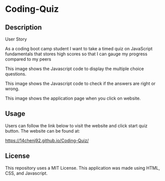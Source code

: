 # Coding-Quiz

## Description
User Story

As a coding boot camp student
I want to take a timed quiz on JavaScript fundamentals that stores high scores 
so that I can gauge my progress compared to my peers


This image shows the Javascript code to display the multiple choice questions.

This image shows the Javascript code to check if the answers are right or wrong. 

This image shows the application page when you click on website. 


## Usage
Users can follow the link below to visit the website and click start quiz button.
The website can be found at:

 https://14chenj92.github.io/Coding-Quiz/

## License
This repository uses a MIT License.
This application was made using HTML, CSS, and Javascript. 